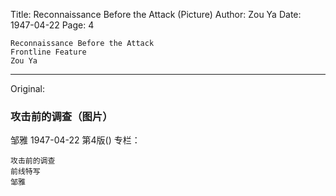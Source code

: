 Title: Reconnaissance Before the Attack (Picture)
Author: Zou Ya
Date: 1947-04-22
Page: 4

    Reconnaissance Before the Attack
    Frontline Feature
    Zou Ya



<hr /> 

Original: 


### 攻击前的调查（图片）
邹雅
1947-04-22
第4版()
专栏：

    攻击前的调查
    前线特写
    邹雅    
